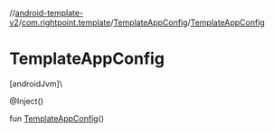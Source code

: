 //[android-template-v2](../../../index.md)/[com.rightpoint.template](../index.md)/[TemplateAppConfig](index.md)/[TemplateAppConfig](-template-app-config.md)

# TemplateAppConfig

[androidJvm]\

@Inject()

fun [TemplateAppConfig](-template-app-config.md)()

